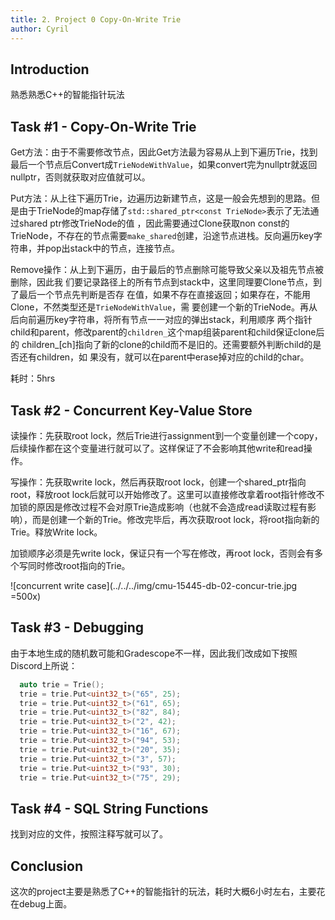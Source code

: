 ```yaml
---
title: 2. Project 0 Copy-On-Write Trie
author: Cyril
---
```


## Introduction

熟悉熟悉C++的智能指针玩法

## Task #1 - Copy-On-Write Trie

Get方法：由于不需要修改节点，因此Get方法最为容易从上到下遍历Trie，找到最后一个节点后Convert成`TrieNodeWithValue`，如果convert完为nullptr就返回nullptr，否则就获取对应值就可以。

Put方法：从上往下遍历Trie，边遍历边新建节点，这是一般会先想到的思路。但是由于TrieNode的map存储了`std::shared_ptr<const TrieNode>`表示了无法通过shared ptr修改TrieNode的值
，因此需要通过Clone获取non const的TrieNode，不存在的节点需要`make_shared`创建，沿途节点进栈。反向遍历key字符串，并pop出stack中的节点，连接节点。

Remove操作：从上到下遍历，由于最后的节点删除可能导致父亲以及祖先节点被删除，因此我
们要记录路径上的所有节点到stack中，这里同理要Clone节点，到了最后一个节点先判断是否存
在值，如果不存在直接返回；如果存在，不能用Clone，不然类型还是`TrieNodeWithValue`，需
要创建一个新的TrieNode。再从后向前遍历key字符串，将所有节点一一对应的弹出stack，利用顺序
两个指针child和parent，修改parent的`children_`这个map组装parent和child保证clone后的
children_[ch]指向了新的clone的child而不是旧的。还需要额外判断child的是否还有children，如
果没有，就可以在parent中erase掉对应的child的char。

耗时：5hrs

## Task #2 - Concurrent Key-Value Store

读操作：先获取root lock，然后Trie进行assignment到一个变量创建一个copy，后续操作都在这个变量进行就可以了。这样保证了不会影响其他write和read操作。

写操作：先获取write lock，然后再获取root lock，创建一个shared_ptr指向root，释放root lock后就可以开始修改了。这里可以直接修改拿着root指针修改不加锁的原因是修改过程不会对原Trie造成影响（也就不会造成read读取过程有影响），而是创建一个新的Trie。修改完毕后，再次获取root lock，将root指向新的Trie。释放Write lock。

加锁顺序必须是先write lock，保证只有一个写在修改，再root lock，否则会有多个写同时修改root指向的Trie。

![concurrent write case](../../../img/cmu-15445-db-02-concur-trie.jpg =500x)



## Task #3 - Debugging

由于本地生成的随机数可能和Gradescope不一样，因此我们改成如下按照Discord上所说：

```c++
  auto trie = Trie();
  trie = trie.Put<uint32_t>("65", 25);
  trie = trie.Put<uint32_t>("61", 65);
  trie = trie.Put<uint32_t>("82", 84);
  trie = trie.Put<uint32_t>("2", 42);
  trie = trie.Put<uint32_t>("16", 67);
  trie = trie.Put<uint32_t>("94", 53);
  trie = trie.Put<uint32_t>("20", 35);
  trie = trie.Put<uint32_t>("3", 57);
  trie = trie.Put<uint32_t>("93", 30);
  trie = trie.Put<uint32_t>("75", 29);
```

## Task #4 - SQL String Functions

找到对应的文件，按照注释写就可以了。

## Conclusion

这次的project主要是熟悉了C++的智能指针的玩法，耗时大概6小时左右，主要花在debug上面。